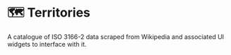 # 🗺 Territories

A catalogue of ISO 3166-2 data scraped from Wikipedia and associated UI widgets to interface with it.